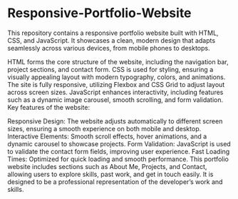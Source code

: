 # Responsive-Portfolio-Website
This repository contains a responsive portfolio website built with HTML, CSS, and JavaScript. It showcases a clean, modern design that adapts seamlessly across various devices, from mobile phones to desktops.

HTML forms the core structure of the website, including the navigation bar, project sections, and contact form.
CSS is used for styling, ensuring a visually appealing layout with modern typography, colors, and animations. The site is fully responsive, utilizing Flexbox and CSS Grid to adjust layout across screen sizes.
JavaScript enhances interactivity, including features such as a dynamic image carousel, smooth scrolling, and form validation.
Key features of the website:

Responsive Design: The website adjusts automatically to different screen sizes, ensuring a smooth experience on both mobile and desktop.
Interactive Elements: Smooth scroll effects, hover animations, and a dynamic carousel to showcase projects.
Form Validation: JavaScript is used to validate the contact form fields, improving user experience.
Fast Loading Times: Optimized for quick loading and smooth performance.
This portfolio website includes sections such as About Me, Projects, and Contact, allowing users to explore skills, past work, and get in touch easily. It is designed to be a professional representation of the developer’s work and skills.
